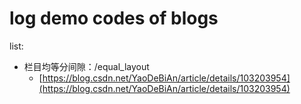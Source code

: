 # log demo codes of blogs

list:
- 栏目均等分间隙：/equal_layout
  - [https://blog.csdn.net/YaoDeBiAn/article/details/103203954](https://blog.csdn.net/YaoDeBiAn/article/details/103203954)